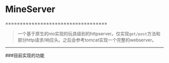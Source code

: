 # MineServer
===================================

>一个基于原生的nio实现的玩具级别的httpserver。仅实现`get/post`方法和部分http请求/响应头。之后会参考tomcat实现一个完整的webserver。
-----------------------------------
###目前实现的功能

